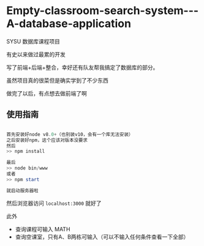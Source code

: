 # Empty-classroom-search-system---A-database-application
SYSU 数据库课程项目

有史以来做过最累的开发

写了前端+后端+整合，幸好还有队友帮我搞定了数据库的部分。

虽然项目真的很菜但是确实学到了不少东西

做完了以后，有点想去做前端了啊

## 使用指南

```powershell

首先安装好node v8.0+（也别装v10，会有一个库无法安装）
之后安装好npm，这个应该对版本没要求
然后
>> npm install

最后
>> node bin/www
或者
>> npm start

就启动服务器啦
```

然后浏览器访问 `localhost:3000` 就好了

此外

* 查询课程可输入 MATH
* 查询空课室，只有A、B两栋可输入（可以不输入任何条件查看一下全部）
